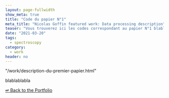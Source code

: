 ```yaml
---
layout: page-fullwidth
show_meta: true
title: "Code du papier N°1"
meta_title: "Nicolas Goffin featured work: Data processing description"
teaser: "Vous trouverez ici les codes correspondant au papier N°1 blablabla."
date: "2021-03-20"
tags:
  - spectroscopy 
category:
  - work
header: no
---
```



"/work/description-du-premier-papier.html"

blablablabla


[<span class="back-arrow">&#8619;</span> Back to the Portfolio](/work/)
